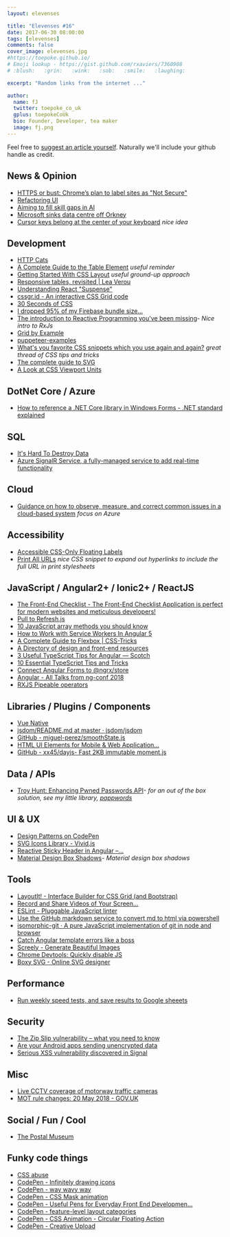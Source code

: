 ```yaml
---
layout: elevenses

title: "Elevenses #16"
date: 2017-06-30 08:00:00
tags: [elevenses]
comments: false
cover_image: elevenses.jpg
#https://toepoke.github.io/
# Emoji lookup - https://gist.github.com/rxaviers/7360908
# :blush:   :grin:   :wink:   :sob:   :smile:   :laughing:

excerpt: "Random links from the internet ..."

author:
  name: fJ
  twitter: toepoke_co_uk
  gplus: toepokeCoUk
  bio: Founder, Developer, tea maker
  image: fj.png
---
```


Feel free to [suggest an article yourself](https://github.com/toepoke/toepoke.github.io/issues).  Naturally we'll include your github handle as credit.

## News & Opinion
* [HTTPS or bust: Chrome’s plan to label sites as "Not Secure"](https://blog.cloudflare.com/https-or-bust-chromes-plan-to-label-sites-as-not-secure/)
* [Refactoring UI](https://refactoringui.com/)
* [Aiming to fill skill gaps in AI](https://blogs.microsoft.com/ai/microsoft-professional-program-ai/)
* [Microsoft sinks data centre off Orkney](https://www.bbc.co.uk/news/technology-44368813)
* [Cursor keys belong at the center of your keyboard](http://tonsky.me/blog/cursor-keys/) *nice idea*

## Development
* [HTTP Cats](https://http.cat/)
* [A Complete Guide to the Table Element](https://css-tricks.com/complete-guide-table-element/) *useful reminder*
* [Getting Started With CSS Layout](https://www.smashingmagazine.com/2018/05/guide-css-layout/) *useful ground-up approach*
* [Responsive tables, revisited &#124; Lea Verou](http://lea.verou.me/2018/05/responsive-tables-revisited/)
* [Understanding React "Suspense"](https://medium.com/%40baphemot/understanding-react-suspense-1c73b4b0b1e6)
* [cssgr.id - An interactive CSS Grid code](https://cssgr.id/)
* [30 Seconds of CSS](https://atomiks.github.io/30-seconds-of-css/)
* [I dropped 95% of my Firebase bundle size...](https://davidea.st/articles/firebase-bundle-size)
* [The introduction to Reactive Programming you've been missing](https://gist.github.com/staltz/868e7e9bc2a7b8c1f754)- *Nice intro to RxJs*
* [Grid by Example](https://gridbyexample.com/)
* [puppeteer-examples](https://github.com/GoogleChromeLabs/puppeteer-examples/blob/master/README.md)
* [What's you favorite CSS snippets which you use again and again?](https://mobile.twitter.com/justmarkup/status/974573989497593856) *great thread of CSS tips and tricks*
* [The complete guide to SVG](https://www.creativebloq.com/features/the-complete-guide-to-svg)
* [A Look at CSS Viewport Units](https://alligator.io/css/viewport-units/)

## DotNet Core / Azure
* [How to reference a .NET Core library in Windows Forms - .NET standard explained](https://www.hanselman.com/blog/HowToReferenceANETCoreLibraryInWinFormsOrNETStandardExplained.aspx)

## SQL
* [It's Hard To Destroy Data](https://www.google.com/bookmarks/lookup?q=label:11&hl=en#)
* [Azure SignalR Service, a fully-managed service to add real-time functionality](https://azure.microsoft.com/en-us/blog/azure-signalr-service-a-fully-managed-service-to-add-real-time-functionality/)

## Cloud
* [Guidance on how to observe, measure, and correct common issues in a cloud-based system](https://github.com/mspnp/performance-optimization) *focus on Azure*

## Accessibility
* [Accessible CSS-Only Floating Labels](https://medium.com/%40eugeniolujambio/accessible-css-only-floating-labels-74bf9173bc5f)
* [Print All URLs](https://codepen.io/tomhodgins/pen/yOMwoM) *nice CSS snippet to expand out hyperlinks to include the full URL in print stylesheets*

## JavaScript / Angular2+ / Ionic2+ / ReactJS
* [The Front-End Checklist - The Front-End Checklist Application is perfect for modern websites and meticulous developers!](https://frontendchecklist.io/)
* [Pull to Refresh.js](https://www.boxfactura.com/pulltorefresh.js/)
* [10 JavaScript array methods you should know](https://dev.to/frugencefidel/10-javascript-array-methods-you-should-know-4lk3)
* [How to Work with Service Workers In Angular 5](https://www.programmableweb.com/news/how-to-work-service-workers-angular-5/how-to/2018/03/01)
* [A Complete Guide to Flexbox &#124; CSS-Tricks](https://css-tricks.com/snippets/css/a-guide-to-flexbox/)
* [A Directory of design and front-end resources](http://uigoodies.com/)
* [3 Useful TypeScript Tips for Angular ― Scotch](https://scotch.io/tutorials/3-useful-typescript-tips-for-angular)
* [10 Essential TypeScript Tips and Tricks](https://www.sitepoint.com/10-essential-typescript-tips-tricks-angular/)
* [Connect Angular Forms to @ngrx/store](https://netbasal.com/connect-angular-forms-to-ngrx-store-c495d17e129)
* [Angular - All Talks from ng-conf 2018](https://nitayneeman.com/posts/all-talks-from-ng-conf-2018/)
* [RXJS Pipeable operators](https://github.com/ReactiveX/rxjs/blob/master/doc/pipeable-operators.md)

## Libraries / Plugins / Components
* [Vue Native](https://vue-native.io/)
* [jsdom/README.md at master · jsdom/jsdom](https://github.com/jsdom/jsdom/blob/master/README.md)
* [GitHub - miguel-perez/smoothState.js](https://github.com/miguel-perez/smoothState.js)
* [HTML UI Elements for Mobile & Web Application...](https://www.htmlelements.com/)
* [GitHub - xx45/dayjs- Fast 2KB immutable moment.js](https://github.com/xx45/dayjs)

## Data / APIs
* [Troy Hunt: Enhancing Pwned Passwords API](https://www.troyhunt.com/enhancing-pwned-passwords-privacy-by-exclusively-supporting-anonymity/)- *for an out of the box solution, see my little library, [pappwords](https://github.com/toepoke/pAppwords)*

## UI & UX
* [Design Patterns on CodePen](https://codepen.io/patterns)
* [SVG Icons Library - Vivid.js](https://webkul.github.io/vivid/)
* [Reactive Sticky Header in Angular –...](https://netbasal.com/reactive-sticky-header-in-angular-12dbffb3f1d3)
* [Material Design Box Shadows](https://codepen.io/sdthornton/pen/wBZdXq)- *Material design box shadows*

## Tools
* [LayoutIt! - Interface Builder for CSS Grid (and Bootstrap)](https://www.layoutit.com/)
* [Record and Share Videos of Your Screen...](http://www.lifehacker.co.uk/2018/05/12/record-and-share-videos-of-your-screen-more-easily-with-chromes-loom-extension)
* [ESLint - Pluggable JavaScript linter](https://eslint.org/)
* [Use the GitHub markdown service to convert md to html via powershell](https://gist.github.com/pohatu/5903868)
* [isomorphic-git · A pure JavaScript implementation of git in node and browser](https://isomorphic-git.github.io/)
* [Catch Angular template errors like a boss](https://medium.com/%40a.yurich.zuev/catch-angular-template-errors-like-a-pro-or-how-i-create-angular-demo-e98694977911)
* [Screely - Generate Beautiful Images](https://www.screely.com/)
* [Chrome Devtools: Quickly disable JS](https://twitter.com/ChromeDevTools/status/971736039449489409%3Fs%3D20)
* [Boxy SVG - Online SVG designer](https://boxy-svg.com/app)

## Performance
* [Run weekly speed tests, and save results to Google sheeets](https://github.com/morsssss/speed-demon)

## Security
* [The Zip Slip vulnerability – what you need to know](https://nakedsecurity.sophos.com/2018/06/06/the-zip-slip-vulnerability-what-you-need-to-know/)
* [Are your Android apps sending unencrypted data](https://nakedsecurity.sophos.com/2018/05/29/are-your-android-apps-sending-unencrypted-data/)
* [Serious XSS vulnerability discovered in Signal](https://nakedsecurity.sophos.com/2018/05/16/serious-xss-vulnerability-discovered-in-signal/)

## Misc
* [Live CCTV coverage of motorway traffic cameras](https://www.motorwaycameras.co.uk/) 
* [MOT rule changes: 20 May 2018 - GOV.UK](https://www.gov.uk/government/news/mot-changes-20-may-2018)

## Social / Fun / Cool
* [The Postal Museum](https://www.postalmuseum.org/)

## Funky code things
* [CSS abuse](https://dev.to/abdelrahman3d/css-abuse-31gp)
* [CodePen - Infinitely drawing icons](https://codepen.io/ainalem/full/dKjgBx/)
* [CodePen - way wavy way](https://codepen.io/ge1doot/full/MXObRj/)
* [CodePen - CSS Mask animation](https://codepen.io/shshaw/pen/NMeXoN%3Feditors%3D1100)
* [CodePen - Useful Pens for Everyday Front End Developmen...](https://codepen.io/collection/nMgKxJ/)
* [CodePen - feature-level layout categories](https://codepen.io/elyseholladay/pen/MGVZMy)
* [CodePen - CSS Animation - Circular Floating Action](https://codepen.io/JoseRosario/pen/PeERry)
* [CodePen - Creative Upload](https://codepen.io/lmgonzalves/pen/NyJVLw)

